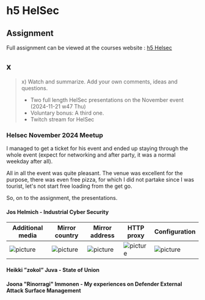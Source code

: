 # h5 HelSec

## Assignment

Full assignment can be viewed at the courses website : [h5 Helsec](https://terokarvinen.com/trust-to-blockchain/#h5-helsec)

## x

>x) Watch and summarize. Add your own comments, ideas and questions.
>
>- Two full length HelSec presentations on the November event (2024-11-21 w47 Thu)
>- Voluntary bonus: A third one.
>- Twitch stream for HelSec

### Helsec November 2024 Meetup

I managed to get a ticket for his event and ended up staying through the whole event (expect for networking and after party, it was a normal weekday after all).

All in all the event was quite pleasant. The venue was excellent for the purpose, there was even free pizza, for which I did not partake since I was tourist, let's not start free loading from the get go.

So, on to the assignment, the presentations.

#### Jos Helmich - Industrial Cyber Security



| Additional media                                  | Mirror country                                    | Mirror address                                    |  HTTP proxy                                       | Configuration                                     |
| ------------------------------------------------- | ------------------------------------------------- | ------------------------------------------------- | ------------------------------------------------- | ------------------------------------------------- |
| ![picture]()     | ![picture]()     | ![picture]()     | ![picture]()     | ![picture]()     |

#### Heikki ”zokol” Juva - State of Union

#### Joona "Rinorragi" Immonen - My experiences on Defender External Attack Surface Management

